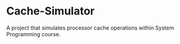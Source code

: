 # Cache-Simulator
A project that simulates processor cache operations within System Programming course.
